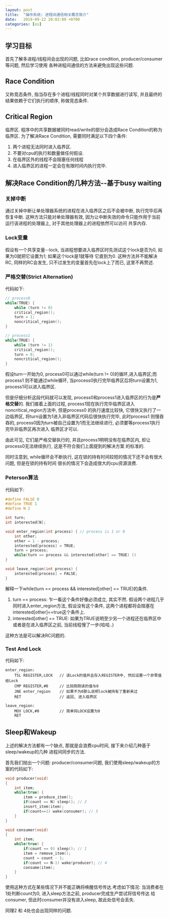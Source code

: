 ```yaml
---
layout: post
title:  "操作系统: 进程间通信相关概念简介"
date:   2019-09-22 20:02:00 +0700
categories: [os]
---
```


## 学习目标
首先了解多进程/线程间会出现的问题, 比如race condition, producer/consumer等问题, 然后学习使用
各种进程间通信的方法来避免出现这些问题.

## Race Condition
又称竞态条件, 指当存在多个进程/线程同时对某个共享数据进行读写, 并且最终的结果依赖于它们执行的顺序, 称做竞态条件.

## Critical Region
临界区.
程序中的共享数据被同时read/write的部分会造成Race Condition的称为临界区.
为了解决Race Condition, 需要同时满足以下四个条件:
1. 两个进程无法同时进入临界区.
2. 不要对cpu的执行和数量做任何假设.
3. 在临界区外的线程不会阻塞任何线程
4. 进入临界区的进程一定会在有限时间内执行完毕.

## 解决Race Condition的几种方法--基于busy waiting

### 关掉中断
通过关掉中断让单处理器系统的进程在进入临界区之后不会被中断, 执行完毕后再恢复中断.
这种方法只能对单处理器有效, 因为让中断失效的命令只能作用于当前运行该进程的处理器上, 对于其他处理器上的进程依然可以访问
共享内存.

### Lock变量
假设有一个共享变量--lock, 当进程想要进入临界区时先测试这个lock是否为0, 如果为0就把它设置为1; 如果这个lock是1就等待
它直到为0.
这种方法并不能解决RC, 同样的RC会发生, 只不过发生的变量首先在lock上了而已, 这里不再赘述.

### 严格交替(Strict Alternation)
代码如下:
```c++
// process0
while(TRUE) {
    while (turn != 0)
    critical_region();
    turn = 1;
    noncritical_region();
}

// process1
while(TRUE) {
    while (turn != 1)
    critical_region();
    turn = 0;
    noncritical_region();
}
```
假设turn一开始为0, process0可以通过while(turn != 0)的循环,进入临界区;而process1
则不能通过while循环, 当process0执行完毕临界区后将turn设置为1, process1可以进入临界区.

但是仔细分析这段代码就可以发现, process0和process1进入临界区的行为是**严格交替**的.
我们接着上面的过程, process1现在执行完毕临界区进入noncritical_region方法中, 但是process0
的执行速度比较快, 它很快又执行了一边临界区, 将turn设置为1进入非临界区代码后很快执行完毕, 此时process1
则慢吞吞的, process0因为turn被自己设置为1而无法继续进行, 必须要等process1执行完毕非临界区再次进入
临界区才可以.

由此可见, 它们是严格交替执行的, 并且process1明明没有在临界区内, 却让process0无法继续执行, 这是不符合我们上面提到的解决方案
的标准的.

同时注意到, while循环会不断执行, 这在锁的持有时间较短的情况下还不会有很大问题, 但是在锁的持有时间
很长的情况下会造成很大的cpu资源浪费.

### Peterson算法
代码如下:
```c
#define FALSE 0
#define TRUE 1
#define N 2

int turn;
int interested[N];

void enter_region(int process) { // process is 1 or 0
    int other;
    other = 1 - process;
    interested[process] = TRUE;
    turn = process;
    while(turn == process && interested[other] == TRUE) ()
}

void leave_region(int process) {
    interested[process] = FALSE;
}
```
解释一下while(turn == process && interested[other] == TRUE)的条件.
1. turn == process: 乍一看这个条件好像必须成立, 其实不然. 假设两个进程几乎同时进入enter_region方法, 假设没有这个条件,
这两个进程都将会阻塞在interested[other]==true这个条件上.
2. interested[other] == TRUE: 如果为TRUE说明至少另一个进程还在临界区中或者是在进入临界区之前, 当前线程慢了一步(哈哈..)

这种方法是可以解决RC问题的.

### Test And Lock
代码如下:
```assembly
enter_region:
    TSL REGISTER,LOCK   // 读Lock的值并且存入REGISTER中, 然后设置一个非零值给Lock
    CMP REGISTER,#0     // 比较刚刚读的值与0
    JNE enter_region    // 如果不为0那么说明lock被持有了重新来过
    RET                 // 返回, 进入临界区

leave_region:
    MOV LOCK,#0         // 简单将LOCK设置为0
    RET
```

## Sleep和Wakeup
上述的解决方法都有一个缺点, 那就是会浪费cpu时间, 接下来介绍几种基于sleep/wakeup的几种
进程间同步的方法.

首先我们抛出一个问题: producer/consumer问题, 我们使用sleep/wakeup的方案的代码如下:
```c
void producer(void)
{
    int item;
    while(true) {
        item = produce_item();
        if(count == N) sleep(); // 2
        insert_item(item);
        if(count==1) wake(consumer); // 3
    }
}

void consumer(void)
{
    int item;
    while(true) {
        if(count == 0) sleep(); // 1
        item = remove_item();
        count = count - 1;
        if(count == N-1) wake(producer); // 4
        consume(item);
    }
}
```

 使用这种方式在某些情况下并不能正确将唤醒信号传达.考虑如下情况:
 当消费者在1处判断count为0, 进入sleep方法之前, producer完成生产尝试将信号传达
 给consumer, 但此时consumer并没有进入sleep, 故此处信号会丢失.

 同理2 和 4处也会出现同样的问题.



 